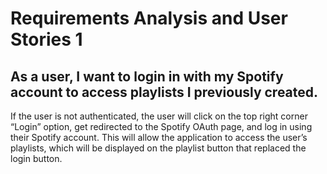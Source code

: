 # Requirements Analysis and User Stories 1

## As a user, I want to login in with my Spotify account to access playlists I previously created.
If the user is not authenticated, the user will click on the top right corner “Login” option, get redirected to the Spotify OAuth page, and log in using their Spotify account. This will allow the application to access the user’s playlists, which will be displayed on the playlist button that replaced the login button. 

